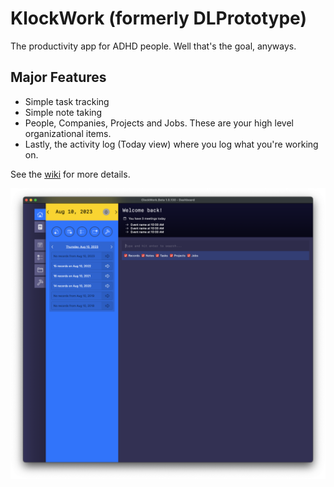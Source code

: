 #  KlockWork (formerly DLPrototype)

The productivity app for ADHD people. Well that's the goal, anyways.

## Major Features

* Simple task tracking
* Simple note taking
* People, Companies, Projects and Jobs. These are your high level organizational items.
* Lastly, the activity log (Today view) where you log what you're working on.

See the [wiki](https://github.com/aapis/DLPrototype/wiki) for more details.

![Dashboard view](Screenshots/dashboard.png)
